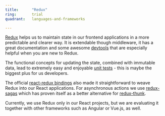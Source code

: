 ```yaml
---
title:      "Redux"
ring:       trial
quadrant:   languages-and-frameworks

---
```


[Redux](http://redux.js.org/) helps us to maintain state in our frontend applications in a more predictable and clearer way. It is extendable though middleware, it has a great documentation and some awesome [devtools](https://github.com/gaearon/redux-devtools) that are especially helpful when you are new to Redux.

The functional concepts for updating the state, combined with immutable data, lead to extremely easy and enjoyable [unit tests](http://redux.js.org/docs/recipes/WritingTests.html) - this is maybe the biggest plus for us developers.

The official [react-redux bindings](https://github.com/reactjs/react-redux) also made it straightforward to weave Redux into our React applications. For asynchronous actions we use [redux-sagas](https://redux-saga.github.io/redux-saga/) which has proven itself as a better alternative for [redux-thunk](https://github.com/gaearon/redux-thunk).

Currently, we use Redux only in our React projects, but we are evaluating it together with other frameworks such as Angular or Vue.js, as well.
